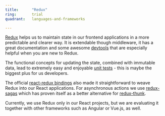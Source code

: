 ```yaml
---
title:      "Redux"
ring:       trial
quadrant:   languages-and-frameworks

---
```


[Redux](http://redux.js.org/) helps us to maintain state in our frontend applications in a more predictable and clearer way. It is extendable though middleware, it has a great documentation and some awesome [devtools](https://github.com/gaearon/redux-devtools) that are especially helpful when you are new to Redux.

The functional concepts for updating the state, combined with immutable data, lead to extremely easy and enjoyable [unit tests](http://redux.js.org/docs/recipes/WritingTests.html) - this is maybe the biggest plus for us developers.

The official [react-redux bindings](https://github.com/reactjs/react-redux) also made it straightforward to weave Redux into our React applications. For asynchronous actions we use [redux-sagas](https://redux-saga.github.io/redux-saga/) which has proven itself as a better alternative for [redux-thunk](https://github.com/gaearon/redux-thunk).

Currently, we use Redux only in our React projects, but we are evaluating it together with other frameworks such as Angular or Vue.js, as well.
